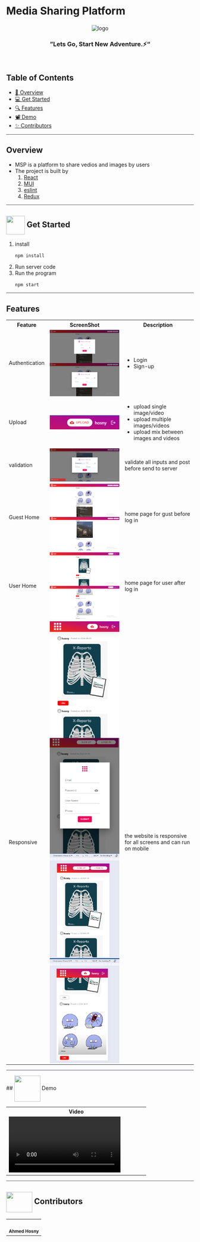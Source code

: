 <div align= >
   

# Media Sharing Platform


</div>
<div align="center">
   <img align="center"  width="675px" src="https://user-images.githubusercontent.com/71986226/210291217-ebbf139b-a191-4300-b135-97b24414f7b4.gif" alt="logo">


### ”Lets Go, Start New Adventure.⚡“
   
</div>
 
<p align="center"> 
    <br> 
</p>

## Table of Contents

- <a href ="#about"> 📙 Overview</a>
- <a href ="#started"> 💻 Get Started</a>
- <a href ="#features"> 🔍 Features</a>
- <a href ="#video"> 📽  Demo</a>
- <a href ="#contributors"> ✨ Contributors</a>
<hr style="background-color: #4b4c60"></hr>

## Overview <a id = "about"></a>

<ul>
<li>
MSP is a platform to share vedios and images by users 
</li>
<li>The project is built by
<ol>

<li>
<a href="https://reactjs.org/docs/getting-started.html">React</a> 
</li>
<li>
<a href="https://mui.com/material-ui/getting-started/overview/">MUI</a>
</li>
<li>
<a href="https://eslint.org/">eslint</a>
</li>
<li>
<a href="https://redux.js.org/">Redux</a>
</li>
</ol>
</li>
</ul>
<hr style="background-color: #4b4c60"></hr>

## <img  align= center width=50px height=50px src="https://c.tenor.com/HgX89Yku5V4AAAAi/to-the-moon.gif"> Get Started <a id = "started"></a>

<ol>
<li>install 

<br>

```
npm install
```

</li>
<li>Run server code

</li>
<li>Run the program

<br>

```
npm start
```
</li>
</ol>
<hr style="background-color: #4b4c60"></hr>

## Features  <a id ="features"></a>

<table align="center;">
<tr>
<th width=20%>Feature</th>
<th width=40%>ScreenShot</th>
<th>Description</th>
</tr>
<tr>
<td>
 Authentication
</td>
<td>

   <img align="center"  src="Readme Media\login.png" alt="logo">
   <img align="center"  src="Readme Media\signup.png" alt="logo">
</td>
<td>
<ul>
<li>Login</li>
<li>Sign-up</li>
</ul>
</td>
</tr>
<tr>
<td> Upload </td>
<td>

<img align="center" src="Readme Media\upload.png" alt="logo">
</td>
<td>

<ul>
<li>upload single image/video</li>
<li>upload multiple images/videos</li>
<li>upload mix between images and videos</li>
</ul>
</td>
</tr>
<tr>
<td>validation</td>
<td>

   <img align="center"   src="Readme Media\validation.png" alt="logo">
</td>
<td><p>validate all inputs and post before send to server</p> 
</td>
</tr>
<tr>
<td> Guest Home </td>
<td>

<img align="center" src="Readme Media\home.png" alt="logo">
<img align="center" src="Readme Media\homeVideo.png" alt="logo">
</td>
<td>
<p>home page for gust before log in</p>
</td>
</tr>
</tr>
<tr>
<td> User Home </td>
<td>

<img align="center" src="Readme Media\userHome.png" alt="logo">
<img align="center" src="Readme Media\userHome2.png" alt="logo">
</td>
<td>
<p>home page for user after log in</p>
</td>
</tr>
<tr>
<tr>
<td> Responsive </td>
<td>

<img align="center" src="Readme Media\responsive.png" alt="logo">
<img align="center" src="Readme Media\responsive2.png" alt="logo">
<img align="center" src="Readme Media\mobile.png" alt="logo">
<img align="center" src="Readme Media\mobile2.png" alt="logo">
</td>
<td>
<p>the website is responsive for all screens and can run on mobile</p>
</td>
</tr>
<tr>
</table>

<hr style="background-color: #4b4c60"></hr>
## <img  align= center width= 70px height =70px src="https://img.genial.ly/5f91608064ad990c6ee12237/bd7195a3-a8bb-494b-8a6d-af48dd4deb4b.gif?genial&1643587200063"> Demo <a id ="video"></a>

<table align="left;">
<tr>
<th>Video</th>
</tr>
<tr>
<td  width="83.5%">
<video src="Readme Media\demo.mp4"   >
</video> 
</td>
</table>
<hr style="background-color: #4b4c60"></hr>

## <img  align="center" width= 70px height =55px src="https://media0.giphy.com/media/Xy702eMOiGGPzk4Zkd/giphy.gif?cid=ecf05e475vmf48k83bvzye3w2m2xl03iyem3tkuw2krpkb7k&rid=giphy.gif&ct=s"> Contributors <a id ="contributors"></a>

<table align="center" >
  <tr>
      <td align="center"><a href="https://github.com/AhmedHosny2024"><img src="https://avatars.githubusercontent.com/u/76389601?v=4" width="150px;" alt=""/><br /><sub><b>Ahmed Hosny</b></sub></a><br /></td>
  </tr>
</table>
